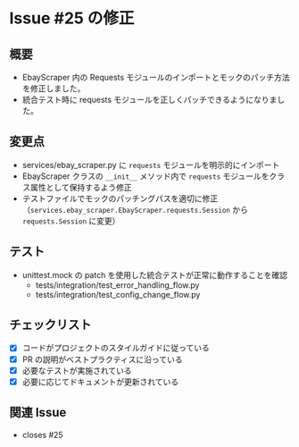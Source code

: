 # Issue #25 の修正

## 概要

- EbayScraper 内の Requests モジュールのインポートとモックのパッチ方法を修正しました。
- 統合テスト時に requests モジュールを正しくパッチできるようになりました。

## 変更点

- services/ebay_scraper.py に `requests` モジュールを明示的にインポート
- EbayScraper クラスの `__init__` メソッド内で `requests` モジュールをクラス属性として保持するよう修正
- テストファイルでモックのパッチングパスを適切に修正（`services.ebay_scraper.EbayScraper.requests.Session` から `requests.Session` に変更）

## テスト

- unittest.mock の patch を使用した統合テストが正常に動作することを確認
  - tests/integration/test_error_handling_flow.py
  - tests/integration/test_config_change_flow.py

## チェックリスト

- [x] コードがプロジェクトのスタイルガイドに従っている
- [x] PR の説明がベストプラクティスに沿っている
- [x] 必要なテストが実施されている
- [x] 必要に応じてドキュメントが更新されている

## 関連 Issue

- closes #25
